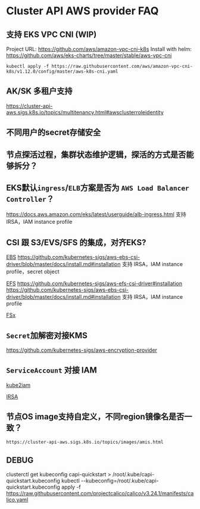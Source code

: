 # Cluster API AWS provider FAQ

## 支持 EKS VPC CNI (WIP)

   Project URL: https://github.com/aws/amazon-vpc-cni-k8s
   Install with helm: https://github.com/aws/eks-charts/tree/master/stable/aws-vpc-cni
   ```
   kubectl apply -f https://raw.githubusercontent.com/aws/amazon-vpc-cni-k8s/v1.12.0/config/master/aws-k8s-cni.yaml
   ```

## AK/SK 多租户支持

   https://cluster-api-aws.sigs.k8s.io/topics/multitenancy.html#awsclusterroleidentity

## 不同用户的secret存储安全

## 节点探活过程，集群状态维护逻辑，探活的方式是否能够拆分？

## EKS默认`ingress`/`ELB`方案是否为 `AWS Load Balancer Controller`？

   https://docs.aws.amazon.com/eks/latest/userguide/alb-ingress.html
   支持 IRSA，IAM instance profile

## CSI 跟 S3/EVS/SFS 的集成，对齐EKS?

   [EBS](https://github.com/kubernetes-sigs/aws-ebs-csi-driver)
      https://github.com/kubernetes-sigs/aws-ebs-csi-driver/blob/master/docs/install.md#installation
      支持 IRSA，IAM instance profile，secret object

   [EFS](https://github.com/kubernetes-sigs/aws-efs-csi-driver)
      https://github.com/kubernetes-sigs/aws-efs-csi-driver#installation
      https://github.com/kubernetes-sigs/aws-ebs-csi-driver/blob/master/docs/install.md#installation
      支持 IRSA，IAM instance profile

   [FSx](https://github.com/kubernetes-sigs/aws-fsx-csi-driver)

## `Secret`加解密对接KMS

   https://github.com/kubernetes-sigs/aws-encryption-provider

## `ServiceAccount` 对接 IAM

   [kube2iam](https://github.com/jtblin/kube2iam)

   [IRSA](https://github.com/aws/amazon-eks-pod-identity-webhook/blob/master/SELF_HOSTED_SETUP.md)

## 节点OS image支持自定义，不同region镜像名是否一致？

    https://cluster-api-aws.sigs.k8s.io/topics/images/amis.html


## DEBUG

   clusterctl get kubeconfig capi-quickstart > /root/.kube/capi-quickstart.kubeconfig
   kubectl --kubeconfig=/root/.kube/capi-quickstart.kubeconfig apply -f https://raw.githubusercontent.com/projectcalico/calico/v3.24.1/manifests/calico.yaml
